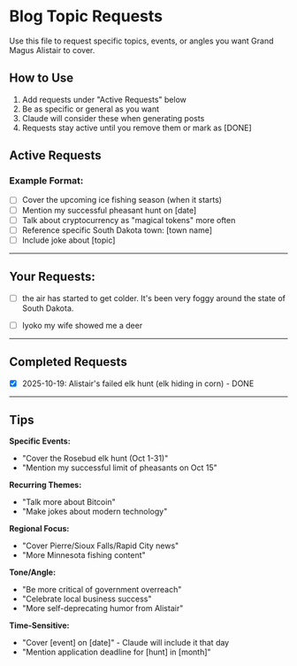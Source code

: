 # Blog Topic Requests

Use this file to request specific topics, events, or angles you want Grand Magus Alistair to cover.

## How to Use

1. Add requests under "Active Requests" below
2. Be as specific or general as you want
3. Claude will consider these when generating posts
4. Requests stay active until you remove them or mark as [DONE]

## Active Requests

<!-- Add your requests here. Examples provided: -->

### Example Format:
- [ ] Cover the upcoming ice fishing season (when it starts)
- [ ] Mention my successful pheasant hunt on [date]
- [ ] Talk about cryptocurrency as "magical tokens" more often
- [ ] Reference specific South Dakota town: [town name]
- [ ] Include joke about [topic]

---

## Your Requests:

<!-- Write your requests below this line -->



- [ ] the air has started to get colder.  It's been very foggy around the state of South Dakota.







- [ ] Iyoko my wife showed me a deer

---

## Completed Requests

<!-- Requests are moved here after being used -->
- [x] 2025-10-19: Alistair's failed elk hunt (elk hiding in corn) - DONE

---

## Tips

**Specific Events:**
- "Cover the Rosebud elk hunt (Oct 1-31)"
- "Mention my successful limit of pheasants on Oct 15"

**Recurring Themes:**
- "Talk more about Bitcoin"
- "Make jokes about modern technology"

**Regional Focus:**
- "Cover Pierre/Sioux Falls/Rapid City news"
- "More Minnesota fishing content"

**Tone/Angle:**
- "Be more critical of government overreach"
- "Celebrate local business success"
- "More self-deprecating humor from Alistair"

**Time-Sensitive:**
- "Cover [event] on [date]" - Claude will include it that day
- "Mention application deadline for [hunt] in [month]"
